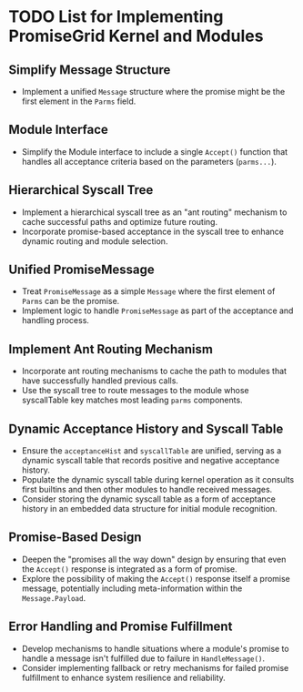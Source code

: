 # TODO List for Implementing PromiseGrid Kernel and Modules

## Simplify Message Structure
- Implement a unified `Message` structure where the promise might be the first element in the `Parms` field.

## Module Interface
- Simplify the Module interface to include a single `Accept()` function that handles all acceptance criteria based on the parameters (`parms...`).

## Hierarchical Syscall Tree
- Implement a hierarchical syscall tree as an "ant routing" mechanism to cache successful paths and optimize future routing.
- Incorporate promise-based acceptance in the syscall tree to enhance dynamic routing and module selection.

## Unified PromiseMessage
- Treat `PromiseMessage` as a simple `Message` where the first element of `Parms` can be the promise.
- Implement logic to handle `PromiseMessage` as part of the acceptance and handling process.

## Implement Ant Routing Mechanism
- Incorporate ant routing mechanisms to cache the path to modules that have successfully handled previous calls.
- Use the syscall tree to route messages to the module whose syscallTable key matches most leading `parms` components.

## Dynamic Acceptance History and Syscall Table
- Ensure the `acceptanceHist` and `syscallTable` are unified, serving as a dynamic syscall table that records positive and negative acceptance history.
- Populate the dynamic syscall table during kernel operation as it consults first builtins and then other modules to handle received messages.
- Consider storing the dynamic syscall table as a form of acceptance history in an embedded data structure for initial module recognition.

## Promise-Based Design
- Deepen the "promises all the way down" design by ensuring that even the `Accept()` response is integrated as a form of promise.
- Explore the possibility of making the `Accept()` response itself a promise message, potentially including meta-information within the `Message.Payload`.

## Error Handling and Promise Fulfillment
- Develop mechanisms to handle situations where a module's promise to handle a message isn't fulfilled due to failure in `HandleMessage()`.
- Consider implementing fallback or retry mechanisms for failed promise fulfillment to enhance system resilience and reliability.
